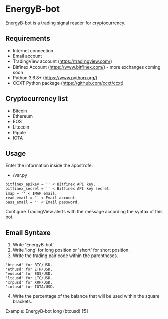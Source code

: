 # EnergyB-bot
EnergyB-bot is a trading signal reader for cryptocurrency.

## Requirements

* Internet connection
* Email account
* TradingView account (https://tradingview.com/)
* Bitfinex Account (https://www.bitfinex.com/) - more exchanges coming soon
* Python 3.6.8+ (https://www.python.org/)
* CCXT Python package (https://github.com/ccxt/ccxt)

## Cryptocurrency list

* Bitcoin
* Ethereum
* EOS
* Litecoin
* Ripple
* IOTA

## Usage

Enter the information inside the apostrofe:

* /var.py

```
bitfinex_apikey = '' < Bitfinex API key.
bitfinex_secret = '' < Bitfinex API key secret.
imap = '' < IMAP email.
read_email = '' < Email account.
pass_email = '' < Email password.
```

Configure TradingView alerts with the message according the syntax of this bot.

## Email Syntaxe

1. Write 'EnergyB-bot'.
2. Write 'long' for long position or 'short' for short position.
3. Write the trading pair code within the parentheses.
```
'btcusd' for BTC/USD.
'ethusd' for ETH/USD.
'eosusd' for EOS/USD.
'ltcusd' for LTC/USD.
'xrpusd' for XRP/USD.
'iotusd' for IOTA/USD.
```
4. Write the percentage of the balance that will be used within the square brackets.

Example: EnergyB-bot long (btcusd) [5]
